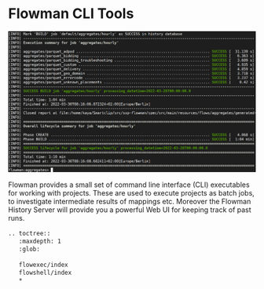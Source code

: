 # Flowman CLI Tools

![Flowman Shell in Action](../images/console-01.png)

Flowman provides a small set of command line interface (CLI) executables for working with projects. These are used
to execute projects as batch jobs, to investigate intermediate results of mappings etc. Moreover the Flowman History
Server will provide you a powerful Web UI for keeping track of past runs.

```eval_rst
.. toctree::
   :maxdepth: 1
   :glob:

   flowexec/index
   flowshell/index
   *
```
